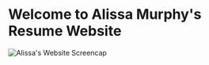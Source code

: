 # Welcome to Alissa Murphy's Resume Website
![Alissa's Website Screencap](https://i.imgur.com/5L9Tz0i.jpg)
